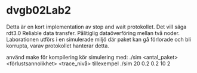 # dvgb02Lab2
Detta är en kort implementation av stop and wait protokollet. Det vill säga rdt3.0 
Reliable data transfer. Pålitiglig dataöverföring mellan två noder.
Laborationen utförs i en simulerade miljö där paket kan gå förlorade och bli korrupta, varav protokollet hanterar detta. 

använd make för kompilering
kör simulering med: 
./sim <antal_paket> <förlustsannolikhet> <korruptionssannolikhet> <meddelandeintervall> <trace_nivå>
tillexempel ./sim 20 0.2 0.2 10 2
